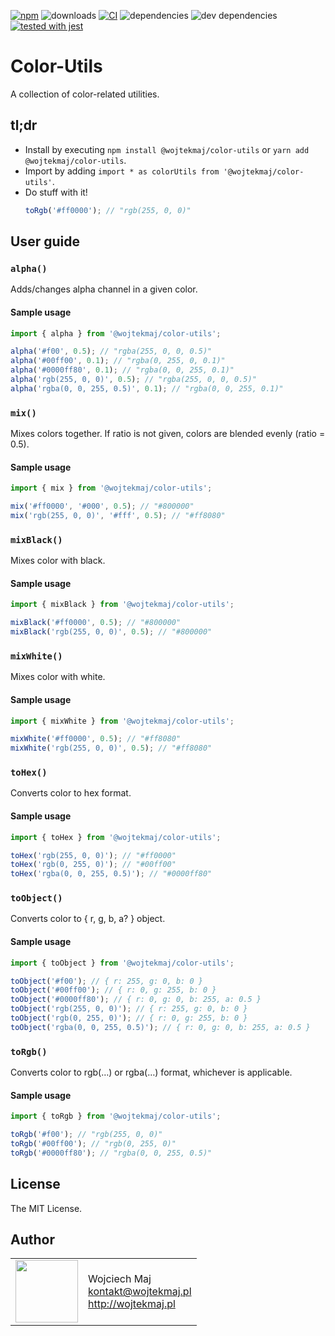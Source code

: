 [![npm](https://img.shields.io/npm/v/@wojtekmaj/color-utils.svg)](https://www.npmjs.com/package/@wojtekmaj/color-utils) ![downloads](https://img.shields.io/npm/dt/@wojtekmaj/color-utils.svg) [![CI](https://github.com/wojtekmaj/color-utils/workflows/CI/badge.svg)](https://github.com/wojtekmaj/color-utils/actions) ![dependencies](https://img.shields.io/david/wojtekmaj/color-utils.svg) ![dev dependencies](https://img.shields.io/david/dev/wojtekmaj/color-utils.svg) [![tested with jest](https://img.shields.io/badge/tested_with-jest-99424f.svg)](https://github.com/facebook/jest)

# Color-Utils
A collection of color-related utilities.

## tl;dr
* Install by executing `npm install @wojtekmaj/color-utils` or `yarn add @wojtekmaj/color-utils`.
* Import by adding `import * as colorUtils from '@wojtekmaj/color-utils'`.
* Do stuff with it!
    ```js
    toRgb('#ff0000'); // "rgb(255, 0, 0)"
    ```

## User guide

### `alpha()`

Adds/changes alpha channel in a given color.

#### Sample usage

```js
import { alpha } from '@wojtekmaj/color-utils';

alpha('#f00', 0.5); // "rgba(255, 0, 0, 0.5)"
alpha('#00ff00', 0.1); // "rgba(0, 255, 0, 0.1)"
alpha('#0000ff80', 0.1); // "rgba(0, 0, 255, 0.1)"
alpha('rgb(255, 0, 0)', 0.5); // "rgba(255, 0, 0, 0.5)"
alpha('rgba(0, 0, 255, 0.5)', 0.1); // "rgba(0, 0, 255, 0.1)"
```

### `mix()`

Mixes colors together. If ratio is not given, colors are blended evenly (ratio = 0.5).

#### Sample usage

```js
import { mix } from '@wojtekmaj/color-utils';

mix('#ff0000', '#000', 0.5); // "#800000"
mix('rgb(255, 0, 0)', '#fff', 0.5); // "#ff8080"
```

### `mixBlack()`

Mixes color with black.

#### Sample usage

```js
import { mixBlack } from '@wojtekmaj/color-utils';

mixBlack('#ff0000', 0.5); // "#800000"
mixBlack('rgb(255, 0, 0)', 0.5); // "#800000"
```

### `mixWhite()`

Mixes color with white.

#### Sample usage

```js
import { mixWhite } from '@wojtekmaj/color-utils';

mixWhite('#ff0000', 0.5); // "#ff8080"
mixWhite('rgb(255, 0, 0)', 0.5); // "#ff8080"
```

### `toHex()`

Converts color to hex format.

#### Sample usage

```js
import { toHex } from '@wojtekmaj/color-utils';

toHex('rgb(255, 0, 0)'); // "#ff0000"
toHex('rgb(0, 255, 0)'); // "#00ff00"
toHex('rgba(0, 0, 255, 0.5)'); // "#0000ff80"
```

### `toObject()`

Converts color to { r, g, b, a? } object.

#### Sample usage

```js
import { toObject } from '@wojtekmaj/color-utils';

toObject('#f00'); // { r: 255, g: 0, b: 0 }
toObject('#00ff00'); // { r: 0, g: 255, b: 0 }
toObject('#0000ff80'); // { r: 0, g: 0, b: 255, a: 0.5 }
toObject('rgb(255, 0, 0)'); // { r: 255, g: 0, b: 0 }
toObject('rgb(0, 255, 0)'); // { r: 0, g: 255, b: 0 }
toObject('rgba(0, 0, 255, 0.5)'); // { r: 0, g: 0, b: 255, a: 0.5 }
```

### `toRgb()`

Converts color to rgb(…) or rgba(…) format, whichever is applicable.

#### Sample usage

```js
import { toRgb } from '@wojtekmaj/color-utils';

toRgb('#f00'); // "rgb(255, 0, 0)"
toRgb('#00ff00'); // "rgb(0, 255, 0)"
toRgb('#0000ff80'); // "rgba(0, 0, 255, 0.5)"
```

## License

The MIT License.

## Author

<table>
  <tr>
    <td>
      <img src="https://github.com/wojtekmaj.png?s=100" width="100">
    </td>
    <td>
      Wojciech Maj<br />
      <a href="mailto:kontakt@wojtekmaj.pl">kontakt@wojtekmaj.pl</a><br />
      <a href="http://wojtekmaj.pl">http://wojtekmaj.pl</a>
    </td>
  </tr>
</table>
